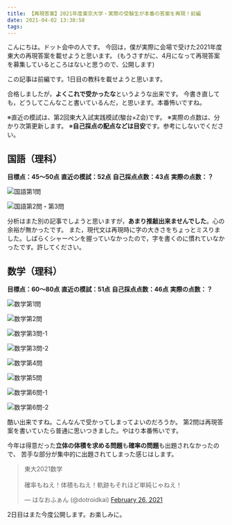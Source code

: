 ```yaml
---
title: 【再現答案】2021年度東京大学・実際の受験生が本番の答案を再現！前編
date: 2021-04-02 13:38:58
tags:
---
```


こんにちは。ドット会中の人です。
今回は，僕が実際に会場で受けた2021年度東大の再現答案を載せようと思います。
(もうさすがに、4月になって再現答案を募集しているところはないと思うので、公開します)

この記事は前編です。1日目の教科を載せようと思います。

合格しましたが，**よくこれで受かったな**というような出来です。
今書き直しても，どうしてこんなこと書いているんだ，と思います。本番怖いですね。

※直近の模試は、第2回東大入試実践模試(駿台×Z会)です。
※実際の点数は、分かり次第更新します。
※**自己採点の配点などは目安**です。参考にしないでください。

## 国語（理科）

**目標点：45～50点**
**直近の模試：52点**
**自己採点点数：43点**
**実際の点数：？**

![国語第1問](https://lh3.googleusercontent.com/pw/ACtC-3fVLfRQEXi3VdnP_L0wqKe-ckGG1BHDt8AB9OVdSqhuUMkfJCdcbaKbK8aVJ2bfhUNT-QksNlTGieb3yJ5eed2UACyViGuG_zhEco6zodT_8CO5E6OPCwMnDNwJaeKs39-hecjLrdfPvBjgHMFszTXdLQ=w1327-h966-no?authuser=0)

![国語第2問・第3問](https://lh3.googleusercontent.com/pw/ACtC-3erBRIDbIspf561uPPD_1hbDr_wdwYHnAnuQAUxRcf9rFaT_4V_18cvl9pGCJ5dg3WC8BquG6R88WSOUT9x9D4v4PisqN3u_eSvg_f7C98Vq5NzB2i78wVku6mnhszRHQ_26DVNBU8CYYNaWr7rJeTOgA=w1365-h966-no?authuser=0)

分析はまた別の記事でしようと思いますが，**あまり推敲出来ませんでした**。心の余裕が無かったです。
また，現代文は再現時に字の大きさをちょっとミスりました。しばらくシャーペンを握っていなかったので，字を書くのに慣れていなかったです。許してください。

## 数学（理科）

**目標点：60～80点**
**直近の模試：51点**
**自己採点点数：46点**
**実際の点数：？**

![数学第1問](https://lh3.googleusercontent.com/pw/ACtC-3c8X_3XH3p8FEsx_SVxsXolIL33KljzFMh0JIM2FWrcXFYNuWCbRY5AUIfqvCsSQuWpjccDOfYV-GY5jzA-33JFTmq3q-fNAaopra8kCuNlI4HiA66T_9rQZ_UvqAxNRSDa8M8hU4cW1VAOCmJ6rIrOPg=w693-h966-no?authuser=0)

![数学第2問](https://lh3.googleusercontent.com/pw/ACtC-3exLf7Ud2_njq2kpqVRtqnhduHg5qd4nJTzXlWzrx0WuKEbh6iQbOczi-KU2G8kIj2ZnJbY4kUmbNUa7J84zhtimG1-2ubbEb79aIF09WTR2ndDesyGWZKl9cfeuPnD9HMvxRPWJ6ZPoVbb7THziilVtg=w688-h966-no?authuser=0)

![数学第3問-1](https://lh3.googleusercontent.com/pw/ACtC-3dNAX5527r_Dq-2m47VitmnPcKOY0IXGLwnCW5NAb0eCWTL9_vSYJa2YRTz-dBLDAb9Cx87PcbbYnJkvXZ2ZGMYNcisdSHAgQwNOBb5Gt9TtQUEur-I76laR9pay9yOT30j2Yxv1M5DlIPtUDFlhsEzgA=w686-h966-no?authuser=0)

![数学第3問-2](https://lh3.googleusercontent.com/pw/ACtC-3eYkJN-hW8fH0FRTDyct9iSCcHzRNYBX2xmNFLGJHb4PG_G7cvLvi-9QpZhIW8cWs_2T7YPcBvIJDmBnlMfiwbCZ7H8kAcG863LwAAOtzPrELSK2QHUK5r0Bq8kOhtBOFFO_tS5TfVuDPYHAIlml-LKuA=w685-h966-no?authuser=0)

![数学第4問](https://lh3.googleusercontent.com/pw/ACtC-3ecKTgopknYRnl600EG9z86Feb7eqnZRnLcjK8ln8I_T4twOkZ2T9feLHhSHNbZPJcD8bep6jOU7mAqQsvBNYEHyqE30_PBG9n-FXH75dExaWgzqt04R58Eq8eO1sIzcTqhIeycr0HdpVFL_cENHiBouQ=w686-h966-no?authuser=0)

![数学第5問](https://lh3.googleusercontent.com/pw/ACtC-3fEjB5EtXuTIRuucDGMuQqdgz4SSeytn9haL91LNRK-xVjdWWXDONBXTtioFQKRIbDlx8UyhFoxS21T_b0hflPmUmY7tEu4wZSncpk0Y_13Ny-taecaj14kPjqkjK4W_DfBjC1yancmg64YjWNNt_-Tdg=w693-h966-no?authuser=0)

![数学第6問-1](https://lh3.googleusercontent.com/pw/ACtC-3ff_yhNd2pX-_msEE5wxNVweJ4cEQplL_cKtwV8zJCz3867OlMWo07mEUElULBkxNmy100JrDwJe-YleIDmJ2aULrTVy1TjFrli5wfG6yuLyFzXnNCYmjfngdRNbln8idhSSDvDIsC-i7KPrzKKVQOzvQ=w684-h966-no?authuser=0)

![数学第6問-2](https://lh3.googleusercontent.com/pw/ACtC-3fY0ahI-DamA4XGteGR375r_tAngZHdbgAo9W8FamVTHiUEJHsDAe_o7VSQ1l4F7alEYoqdaoq5GWohLQxsWEAlxcHjKd6SvWWuZqu2jxm664G1TpW6IyDtprQHYTS0UpQBr979XEYuzQ35eOIadQvjrQ=w685-h966-no?authuser=0)

酷い出来ですね。こんなんで受かってしまってよいのだろうか。
第2問は再現答案を書いていたら普通に思いつきました。やはり本番怖いです。

今年は得意だった**立体の体積を求める問題**も**確率の問題**も出題されなかったので、
苦手な部分が集中的に出題されてしまった感じはします。

<blockquote class="twitter-tweet"><p lang="ja" dir="ltr">東大2021数学<br><br>確率もねえ！体積もねえ！軌跡もそれほど単純じゃねえ！</p>&mdash; はなおふぁん (@dotroidkai) <a href="https://twitter.com/dotroidkai/status/1365210725384294400?ref_src=twsrc%5Etfw">February 26, 2021</a></blockquote> <script async src="https://platform.twitter.com/widgets.js" charset="utf-8"></script> 

2日目はまた今度公開します。お楽しみに。
